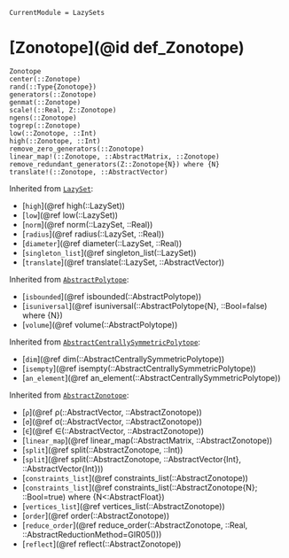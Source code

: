 ```@meta
CurrentModule = LazySets
```

# [Zonotope](@id def_Zonotope)

```@docs
Zonotope
center(::Zonotope)
rand(::Type{Zonotope})
generators(::Zonotope)
genmat(::Zonotope)
scale!(::Real, Z::Zonotope)
ngens(::Zonotope)
togrep(::Zonotope)
low(::Zonotope, ::Int)
high(::Zonotope, ::Int)
remove_zero_generators(::Zonotope)
linear_map!(::Zonotope, ::AbstractMatrix, ::Zonotope)
remove_redundant_generators(Z::Zonotope{N}) where {N}
translate!(::Zonotope, ::AbstractVector)
```
Inherited from [`LazySet`](@ref):
* [`high`](@ref high(::LazySet))
* [`low`](@ref low(::LazySet))
* [`norm`](@ref norm(::LazySet, ::Real))
* [`radius`](@ref radius(::LazySet, ::Real))
* [`diameter`](@ref diameter(::LazySet, ::Real))
* [`singleton_list`](@ref singleton_list(::LazySet))
* [`translate`](@ref translate(::LazySet, ::AbstractVector))

Inherited from [`AbstractPolytope`](@ref):
* [`isbounded`](@ref isbounded(::AbstractPolytope))
* [`isuniversal`](@ref isuniversal(::AbstractPolytope{N}, ::Bool=false) where {N})
* [`volume`](@ref volume(::AbstractPolytope))

Inherited from [`AbstractCentrallySymmetricPolytope`](@ref):
* [`dim`](@ref dim(::AbstractCentrallySymmetricPolytope))
* [`isempty`](@ref isempty(::AbstractCentrallySymmetricPolytope))
* [`an_element`](@ref an_element(::AbstractCentrallySymmetricPolytope))

Inherited from [`AbstractZonotope`](@ref):
* [`ρ`](@ref ρ(::AbstractVector, ::AbstractZonotope))
* [`σ`](@ref σ(::AbstractVector, ::AbstractZonotope))
* [`∈`](@ref ∈(::AbstractVector, ::AbstractZonotope))
* [`linear_map`](@ref linear_map(::AbstractMatrix, ::AbstractZonotope))
* [`split`](@ref split(::AbstractZonotope, ::Int))
* [`split`](@ref split(::AbstractZonotope, ::AbstractVector{Int}, ::AbstractVector{Int}))
* [`constraints_list`](@ref constraints_list(::AbstractZonotope))
* [`constraints_list`](@ref constraints_list(::AbstractZonotope{N}; ::Bool=true) where {N<:AbstractFloat})
* [`vertices_list`](@ref vertices_list(::AbstractZonotope))
* [`order`](@ref order(::AbstractZonotope))
* [`reduce_order`](@ref reduce_order(::AbstractZonotope, ::Real, ::AbstractReductionMethod=GIR05()))
* [`reflect`](@ref reflect(::AbstractZonotope))
